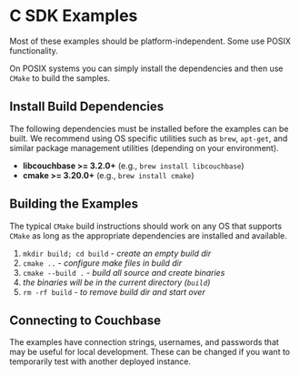 # C SDK Examples

Most of these examples should be platform-independent. Some use POSIX functionality.

On POSIX systems you can simply install the dependencies and then use `CMake` to build the samples.

## Install Build Dependencies
The following dependencies must be installed before the examples can be built. We recommend using OS specific utilities
such as `brew`, `apt-get`, and similar package management utilities (depending on your environment).
- **libcouchbase >= 3.2.0+** (e.g., `brew install libcouchbase`)
- **cmake >= 3.20.0+** (e.g., `brew install cmake`)

## Building the Examples
The typical `CMake` build instructions should work on any OS that supports `CMake` as long as the appropriate
dependencies are installed and available.
1. `mkdir build; cd build` - _create an empty build dir_
2. `cmake ..` - _configure make files in build dir_
3. `cmake --build .` - _build all source and create binaries_
4. _the binaries will be in the current directory (`build`)_
5. `rm -rf build` - _to remove build dir and start over_

## Connecting to Couchbase
The examples have connection strings, usernames, and passwords that may be useful for local development.
These can be changed if you want to temporarily test with another deployed instance.